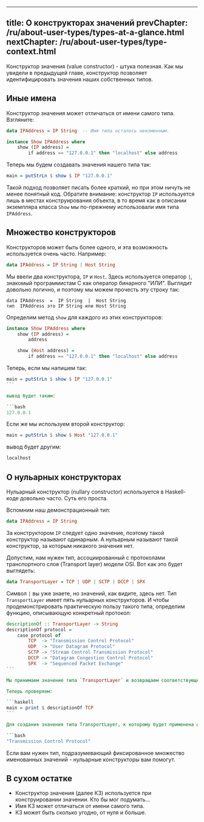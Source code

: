 ----
title: О конструкторах значений
prevChapter: /ru/about-user-types/types-at-a-glance.html
nextChapter: /ru/about-user-types/type-context.html
----

Конструктор значения (value constructor) - штука полезная. Как мы увидели в предыдущей главе, конструктор позволяет идентифицировать значения наших собственных типов.

## Иные имена

Конструктор значения может отличаться от имени самого типа. Взгляните:

```haskell
data IPAddress = IP String  -- Имя типа осталось неизменным.

instance Show IPAddress where
    show (IP address) =
        if address == "127.0.0.1" then "localhost" else address
```

Теперь мы будем создавать значения нашего типа так:

```haskell
main = putStrLn $ show $ IP "127.0.0.1"
```

Такой подход позволяет писать более краткий, но при этом ничуть не менее понятный код. Обратите внимание: конструктор `IP` используется лишь в местах конструирования объекта, в то время как в описании экземпляра класса `Show` мы по-прежнему использовали имя типа `IPAddress`.

## Множество конструкторов

Конструкторов может быть более одного, и эта возможность используется очень часто. Например:

```haskell
data IPAddress = IP String | Host String
```

Мы ввели два конструктора, `IP` и `Host`. Здесь используется оператор `|`, знакомый программистам C как оператор бинарного "ИЛИ". Выглядит довольно логично, и поэтому мы можем прочесть эту строку так:

    data IPAddress  =  IP String  |  Host String
    тип  IPAddress это IP String или Host String

Определим метод `show` для каждого из этих конструкторов:

```haskell
instance Show IPAddress where
    show (IP address) =
        address

    show (Host address) =
        if address == "127.0.0.1" then "localhost" else address
```

Теперь, если мы напишем так:

```haskell
main = putStrLn $ show $ IP "127.0.0.1"
``` 

вывод будет таким:

```bash
127.0.0.1
```

Если же мы используем второй конструктор:

```haskell
main = putStrLn $ show $ Host "127.0.0.1"
```

вывод будет другим:

```haskell
localhost
```

## О нульарных конструкторах

Нульарный конструктор (nullary constructor) используется в Haskell-коде довольно часто. Суть его проста.

Вспомним наш демонстрационный тип:

```haskell
data IPAddress = IP String
```

За конструктором `IP` следует одно значение, поэтому такой конструктор называют одинарным. А нульарным называют такой конструктор, за которым никакого значения нет.

Допустим, нам нужен тип, ассоциированный с протоколами транспортного слоя (Transport layer) модели OSI. Вот как это будет выглядеть:

```haskell
data TransportLayer = TCP | UDP | SCTP | DCCP | SPX
```

Символ `|` вы уже знаете, но значений, как видите, здесь нет. Тип `TransportLayer` имеет пять нульарных конструкторов. И чтобы продемонстрировать практическую пользу такого типа, определим функцию, описывающую конкретный протокол:

```haskell
descriptionOf :: TransportLayer -> String
descriptionOf protocol =
    case protocol of
        TCP  -> "Transmission Control Protocol"
        UDP  -> "User Datagram Protocol"
        SCTP -> "Stream Control Transmission Protocol"
        DCCP -> "Datagram Congestion Control Protocol"
        SPX  -> "Sequenced Packet Exchange"
``` 

Мы принимаем значение типа `TransportLayer` и возвращаем соответствующее ему строковое описание. Обратите внимание на конструкцию с ключевым словом `case`. Это - родственница конструкции `switch-case` из языка C.

Теперь проверяем:

```haskell
main = print $ descriptionOf TCP
``` 

Для создания значения типа TransportLayer, к которому будет применена функция `descriptionOf`, мы использовали один из нульарных конструкторов. Никакого дополнительного значения здесь нет, потому что сам нульарный конструктор и представляет собой значение. Результат такой:

```bash
"Transmission Control Protocol"
```

Если вам нужен тип, подразумевающий фиксированное множество именованных значений - нульарные конструкторы вам помогут.

## В сухом остатке

* Конструктор значения (далее КЗ) используется при конструировании значении. Кто бы мог подумать...
* Имя КЗ может отличаться от имени самого типа.
* КЗ может быть сколько угодно, от нуля и больше.

